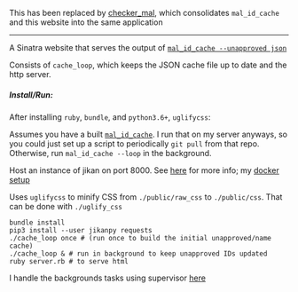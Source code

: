 This has been replaced by [checker_mal](https://github.com/Hiyori-API/checker_mal), which consolidates `mal_id_cache` and this website into the same application

---

A Sinatra website that serves the output of [`mal_id_cache --unapproved json`](https://github.com/purarue/mal-id-cache)

Consists of `cache_loop`, which keeps the JSON cache file up to date and the http server.

##### Install/Run:

After installing `ruby`, `bundle`, and `python3.6+`, `uglifycss`:

Assumes you have a built [`mal_id_cache`](https://github.com/purarue/mal-id-cache). I run that on my server anyways, so you could just set up a script to periodically `git pull` from that repo. Otherwise, run `mal_id_cache --loop` in the background.

Host an instance of jikan on port 8000. See [here](https://github.com/jikan-me/jikan-rest#01-installation-prerequisites) for more info; my [docker setup](https://github.com/purarue/docker-jikan)

Uses `uglifycss` to minify CSS from `./public/raw_css` to `./public/css`. That can be done with `./uglify_css`

```
bundle install
pip3 install --user jikanpy requests
./cache_loop once # (run once to build the initial unapproved/name cache)
./cache_loop & # run in background to keep unapproved IDs updated
ruby server.rb # to serve html
```

I handle the backgrounds tasks using supervisor [here](https://github.com/purarue/vps)
